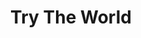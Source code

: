 ---
layout: post
title: Try The World
site: http://trytheworld.com/
image: /lib/img/projects/trytheworld.png
category: demo
whichdd: May 2013
maker: 
- name: Katerina Vorotova
  school: Columbia
---